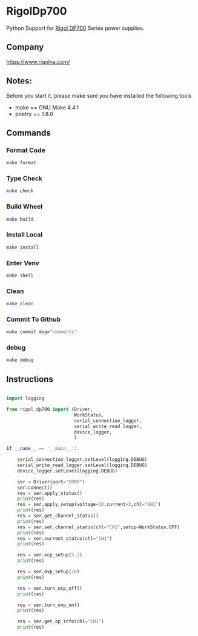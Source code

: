 # RigolDp700
 Python Support for [Rigol DP700](https://www.rigolna.com/products/dc-power-loads/dp700/) Series power supplies.

## Company
https://www.rigolna.com/

## Notes:

Before you start it, please make sure you have installed the following tools

- make == GNU Make 4.4.1
- poetry == 1.8.0

## Commands

### Format Code

```bash
make format
```

### Type Check

```bash
make check
```

### Build Wheel

```bash
make build
```

### Install Local

```bash
make install
```

### Enter Venv

```bash
make shell
```

### Clean

```bash
make clean
```

### Commit To Github

```bash
make commit msg="comments"
```

### debug

```bash
make debug
```



## Instructions

```python

import logging

from rigol_dp700 import (Driver,
                         WorkStatus,
                         serial_connection_logger,
                         serial_write_read_logger,
                         device_logger,
                         )

if __name__ == '__main__':

    serial_connection_logger.setLevel(logging.DEBUG)
    serial_write_read_logger.setLevel(logging.DEBUG)
    device_logger.setLevel(logging.DEBUG)

    ser = Driver(port="COM7")
    ser.connect()
    res = ser.apply_status()
    print(res)
    res = ser.apply_setup(voltage=10,current=3,chl="CH1")
    print(res)
    res = ser.get_channel_status()
    print(res)
    res = ser.set_channel_status(chl="CH1",setup=WorkStatus.OFF)
    print(res)
    res = ser.current_status(chl="CH1")
    print(res)

    res = ser.ocp_setup(5.2)
    print(res)

    res = ser.ovp_setup(20)
    print(res)

    res = ser.turn_ocp_off()
    print(res)

    res = ser.turn_ovp_on()
    print(res)

    res = ser.get_op_info(chl="CH1")
    print(res)



```
